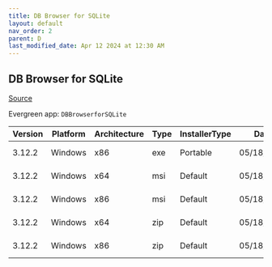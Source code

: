 ```yaml
---
title: DB Browser for SQLite
layout: default
nav_order: 2
parent: D
last_modified_date: Apr 12 2024 at 12:30 AM
---
```


## DB Browser for SQLite

[Source](https://sqlitebrowser.org/)

Evergreen app: `DBBrowserforSQLite`

| Version | Platform | Architecture | Type | InstallerType | Date       | Size     | URI                                                                                                                                                                                                                                                            |
| ------- | -------- | ------------ | ---- | ------------- | ---------- | -------- | -------------------------------------------------------------------------------------------------------------------------------------------------------------------------------------------------------------------------------------------------------------- |
| 3.12.2  | Windows  | x86          | exe  | Portable      | 05/18/2021 | 25348656 | [https://github.com/sqlitebrowser/sqlitebrowser/releases/download/v3.12.2/SQLiteDatabaseBrowserPortable_3.12.2_English.paf.exe](https://github.com/sqlitebrowser/sqlitebrowser/releases/download/v3.12.2/SQLiteDatabaseBrowserPortable_3.12.2_English.paf.exe) |
| 3.12.2  | Windows  | x64          | msi  | Default       | 05/18/2021 | 18038784 | [https://github.com/sqlitebrowser/sqlitebrowser/releases/download/v3.12.2/DB.Browser.for.SQLite-3.12.2-win64.msi](https://github.com/sqlitebrowser/sqlitebrowser/releases/download/v3.12.2/DB.Browser.for.SQLite-3.12.2-win64.msi)                             |
| 3.12.2  | Windows  | x86          | msi  | Default       | 05/18/2021 | 15761408 | [https://github.com/sqlitebrowser/sqlitebrowser/releases/download/v3.12.2/DB.Browser.for.SQLite-3.12.2-win32.msi](https://github.com/sqlitebrowser/sqlitebrowser/releases/download/v3.12.2/DB.Browser.for.SQLite-3.12.2-win32.msi)                             |
| 3.12.2  | Windows  | x64          | zip  | Default       | 05/18/2021 | 20446868 | [https://github.com/sqlitebrowser/sqlitebrowser/releases/download/v3.12.2/DB.Browser.for.SQLite-3.12.2-win64.zip](https://github.com/sqlitebrowser/sqlitebrowser/releases/download/v3.12.2/DB.Browser.for.SQLite-3.12.2-win64.zip)                             |
| 3.12.2  | Windows  | x86          | zip  | Default       | 05/18/2021 | 17811551 | [https://github.com/sqlitebrowser/sqlitebrowser/releases/download/v3.12.2/DB.Browser.for.SQLite-3.12.2-win32.zip](https://github.com/sqlitebrowser/sqlitebrowser/releases/download/v3.12.2/DB.Browser.for.SQLite-3.12.2-win32.zip)                             |
